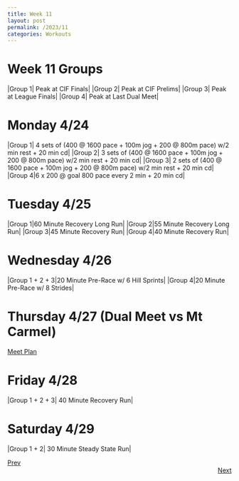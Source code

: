 ```yaml
---
title: Week 11
layout: post
permalink: /2023/11
categories: Workouts
---
```



# Week 11 Groups

|Group 1| Peak at CIF Finals|
|Group 2| Peak at CIF Prelims|
|Group 3| Peak at League Finals|
|Group 4| Peak at Last Dual Meet|

# Monday 4/24

|Group 1| 4 sets of (400 @ 1600 pace + 100m jog + 200 @ 800m pace) w/2 min rest + 20 min cd|
|Group 2| 3 sets of (400 @ 1600 pace + 100m jog + 200 @ 800m pace) w/2 min rest + 20 min cd|
|Group 3| 2 sets of (400 @ 1600 pace + 100m jog + 200 @ 800m pace) w/2 min rest + 20 min cd|
|Group 4|6 x 200 @ goal 800 pace every 2 min + 20 min cd|

# Tuesday 4/25

|Group 1|60 Minute Recovery Long Run| 
|Group 2|55 Minute Recovery Long Run|
|Group 3|45 Minute Recovery Run|
|Group 4|40 Minute Recovery Run|

# Wednesday 4/26 

|Group 1 + 2 + 3|20 Minute Pre-Race w/ 6 Hill Sprints|
|Group 4|20 Minute Pre-Race w/ 8 Strides|

# Thursday 4/27 (Dual Meet vs Mt Carmel)

[Meet Plan]({{site.baseurl}}/2023/MC)

# Friday 4/28

|Group 1 + 2 + 3| 40 Minute Recovery Run|

# Saturday 4/29

|Group 1 + 2| 30 Minute Steady State Run|

<div style="text-align: left"> <a href="{{site.baseurl}}/2023/10">Prev</a></div> 
<div style="text-align: right"> <a href="{{site.baseurl}}/2023/12">Next</a></div>